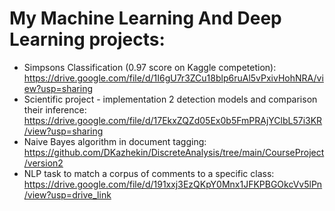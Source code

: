 # My Machine Learning And Deep Learning projects:
* Simpsons Classification (0.97 score on Kaggle competetion): https://drive.google.com/file/d/1I6gU7r3ZCu18blp6ruAl5vPxivHohNRA/view?usp=sharing
* Scientific project - implementation 2 detection models and comparison their inference: https://drive.google.com/file/d/17EkxZQZd05Ex0b5FmPRAjYClbL57i3KR/view?usp=sharing
* Naive Bayes algorithm in document tagging: https://github.com/DKazhekin/DiscreteAnalysis/tree/main/CourseProject/version2
* NLP task to match a corpus of comments to a specific class: https://drive.google.com/file/d/191xxj3EzQKpY0Mnx1JFKPBGOkcVv5lPn/view?usp=drive_link
